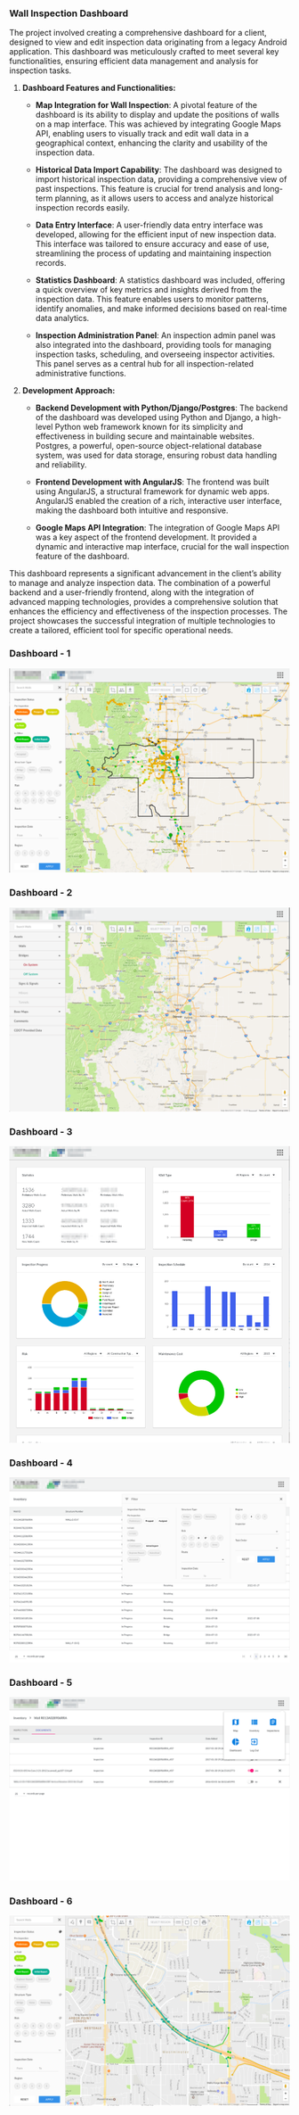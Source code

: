 ### Wall Inspection Dashboard

The project involved creating a comprehensive dashboard for a client, designed to view and edit inspection data originating from a legacy Android application. This dashboard was meticulously crafted to meet several key functionalities, ensuring efficient data management and analysis for inspection tasks.

1. **Dashboard Features and Functionalities:**

   - **Map Integration for Wall Inspection**: A pivotal feature of the dashboard is its ability to display and update the positions of walls on a map interface. This was achieved by integrating Google Maps API, enabling users to visually track and edit wall data in a geographical context, enhancing the clarity and usability of the inspection data.

   - **Historical Data Import Capability**: The dashboard was designed to import historical inspection data, providing a comprehensive view of past inspections. This feature is crucial for trend analysis and long-term planning, as it allows users to access and analyze historical inspection records easily.

   - **Data Entry Interface**: A user-friendly data entry interface was developed, allowing for the efficient input of new inspection data. This interface was tailored to ensure accuracy and ease of use, streamlining the process of updating and maintaining inspection records.

   - **Statistics Dashboard**: A statistics dashboard was included, offering a quick overview of key metrics and insights derived from the inspection data. This feature enables users to monitor patterns, identify anomalies, and make informed decisions based on real-time data analytics.

   - **Inspection Administration Panel**: An inspection admin panel was also integrated into the dashboard, providing tools for managing inspection tasks, scheduling, and overseeing inspector activities. This panel serves as a central hub for all inspection-related administrative functions.

2. **Development Approach:**

   - **Backend Development with Python/Django/Postgres**: The backend of the dashboard was developed using Python and Django, a high-level Python web framework known for its simplicity and effectiveness in building secure and maintainable websites. Postgres, a powerful, open-source object-relational database system, was used for data storage, ensuring robust data handling and reliability.

   - **Frontend Development with AngularJS**: The frontend was built using AngularJS, a structural framework for dynamic web apps. AngularJS enabled the creation of a rich, interactive user interface, making the dashboard both intuitive and responsive.

   - **Google Maps API Integration**: The integration of Google Maps API was a key aspect of the frontend development. It provided a dynamic and interactive map interface, crucial for the wall inspection feature of the dashboard.

This dashboard represents a significant advancement in the client’s ability to manage and analyze inspection data. The combination of a powerful backend and a user-friendly frontend, along with the integration of advanced mapping technologies, provides a comprehensive solution that enhances the efficiency and effectiveness of the inspection processes. The project showcases the successful integration of multiple technologies to create a tailored, efficient tool for specific operational needs.

### Dashboard - 1

![Wall Inspection Dashboard](/wall/wall--04.png)

### Dashboard - 2

![Wall Inspection Dashboard](/wall/wall--05.png)

### Dashboard - 3

![Wall Inspection Dashboard](/wall/wall--03.png)

### Dashboard - 4

![Wall Inspection Dashboard](/wall/wall--01.png)

### Dashboard - 5

![Wall Inspection Dashboard](/wall/wall--02.png)

### Dashboard - 6

![Wall Inspection Dashboard](/wall/wall--06.png)
